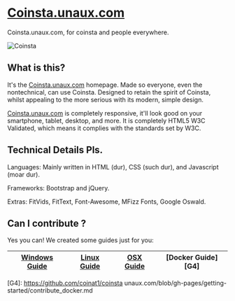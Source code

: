 # [Coinsta.unaux.com]

Coinsta.unaux.com, for coinsta and people everywhere.

![Coinsta](http://static.tumblr.com/ppdj5y9/Ae9mxmxtp/300coin.png)

## What is this?
It's the [Coinsta.unaux.com] homepage. Made so everyone, even the nontechnical, can use Coinsta.
Designed to retain the spirit of Coinsta, whilst appealing to the more serious with its modern, simple design.

[Coinsta.unaux.com] is completely responsive, it'll look good on your smartphone, tablet, desktop, and more.
It is completely HTML5 W3C Validated, which means it complies with the standards set by W3C.

## Technical Details Pls.
Languages:
Mainly written in HTML (dur), CSS (such dur), and Javascript (moar dur).

Frameworks:
Bootstrap and jQuery.

Extras:
FitVids, FitText, Font-Awesome, MFizz Fonts, Google Oswald.

## Can I contribute ?
Yes you can!
We created some guides just for you:

| [Windows Guide][G1] | [Linux Guide][G2] | [OSX Guide][G3] | [Docker Guide][G4] |
|:-----------------:|:-------------------:|:---------------:|:------------------:|

[G1]: https://github.com/coinat1/coinsta.unaux.com/blob/gh-pages/getting-started/contribute_windows.md
[G2]: https://github.com/coinat1/coinsta.unaux.com/blob/gh-pages/getting-started/contribute_linux.md
[G3]: https://github.com/coinat1/coinsta.unaux.com/blob/gh-pages/getting-started/contribute_osx.md
[G4]: https://github.com/coinat1/coinsta unaux.com/blob/gh-pages/getting-started/contribute_docker.md

[Coinsta.unaux.com]: https://coinsta.unaux.com/
